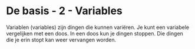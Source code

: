 # De basis - 2 - Variables

Variablen (variables) zijn dingen die kunnen variëren. Je kunt een variabele vergelijken met een doos. In een doos kun je dingen stoppen. Die dingen die je erin stopt kan weer vervangen worden.
